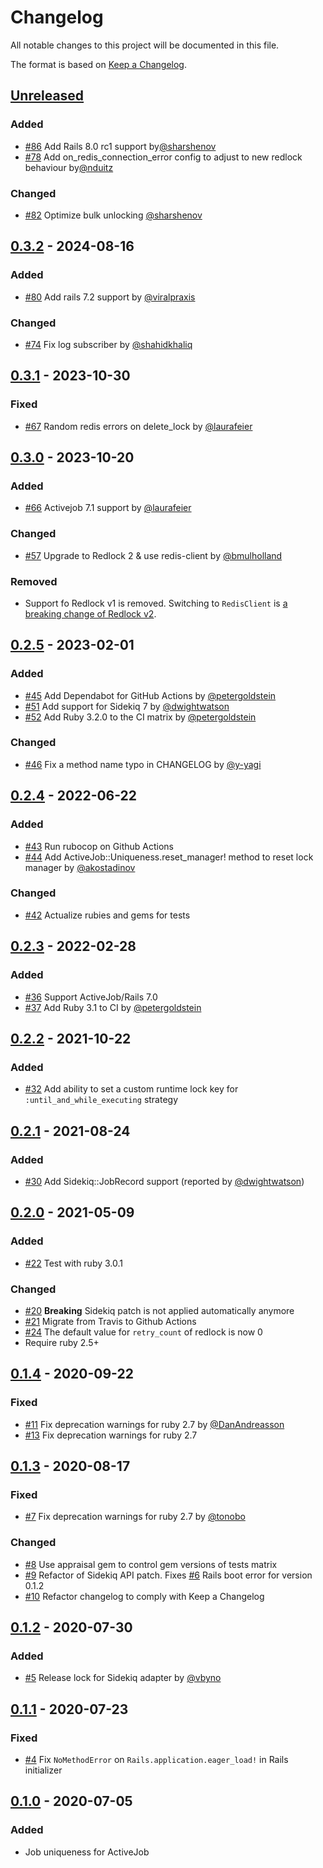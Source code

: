 # Changelog
All notable changes to this project will be documented in this file.

The format is based on [Keep a Changelog](https://keepachangelog.com/en/1.0.0/).

## [Unreleased](https://github.com/veeqo/activejob-uniqueness/compare/v0.3.2...HEAD)

### Added

- [#86](https://github.com/veeqo/activejob-uniqueness/pull/86) Add Rails 8.0 rc1 support by[@sharshenov](https://github.com/sharshenov)
- [#78](https://github.com/veeqo/activejob-uniqueness/pull/78) Add on_redis_connection_error config to adjust to new redlock behaviour by[@nduitz](https://github.com/nduitz)

### Changed
- [#82](https://github.com/veeqo/activejob-uniqueness/pull/82) Optimize bulk unlocking [@sharshenov](https://github.com/sharshenov)

## [0.3.2](https://github.com/veeqo/activejob-uniqueness/compare/v0.3.1...v0.3.2) - 2024-08-16

### Added
- [#80](https://github.com/veeqo/activejob-uniqueness/pull/80) Add rails 7.2 support by [@viralpraxis](https://github.com/viralpraxis)

### Changed
- [#74](https://github.com/veeqo/activejob-uniqueness/pull/74) Fix log subscriber by [@shahidkhaliq](https://github.com/shahidkhaliq)

## [0.3.1](https://github.com/veeqo/activejob-uniqueness/compare/v0.3.0...v0.3.1) - 2023-10-30

### Fixed

- [#67](https://github.com/veeqo/activejob-uniqueness/pull/67) Random redis errors on delete_lock by [@laurafeier](https://github.com/laurafeier)

## [0.3.0](https://github.com/veeqo/activejob-uniqueness/compare/v0.2.5...v0.3.0) - 2023-10-20

### Added
- [#66](https://github.com/veeqo/activejob-uniqueness/pull/66) Activejob 7.1 support by [@laurafeier](https://github.com/laurafeier)

### Changed
- [#57](https://github.com/veeqo/activejob-uniqueness/pull/57) Upgrade to Redlock 2 & use redis-client by [@bmulholland](https://github.com/bmulholland)

### Removed
- Support fo Redlock v1 is removed. Switching to `RedisClient` is [a breaking change of Redlock v2](https://github.com/leandromoreira/redlock-rb/blob/main/CHANGELOG.md#200---2023-02-09).

## [0.2.5](https://github.com/veeqo/activejob-uniqueness/compare/v0.2.4...v0.2.5) - 2023-02-01

### Added
- [#45](https://github.com/veeqo/activejob-uniqueness/pull/45) Add Dependabot for GitHub Actions by [@petergoldstein](https://github.com/petergoldstein)
- [#51](https://github.com/veeqo/activejob-uniqueness/pull/51) Add support for Sidekiq 7 by [@dwightwatson](https://github.com/dwightwatson)
- [#52](https://github.com/veeqo/activejob-uniqueness/pull/52) Add Ruby 3.2.0 to the CI matrix by [@petergoldstein](https://github.com/petergoldstein)

### Changed
- [#46](https://github.com/veeqo/activejob-uniqueness/pull/46) Fix a method name typo in CHANGELOG by [@y-yagi](https://github.com/y-yagi)

## [0.2.4](https://github.com/veeqo/activejob-uniqueness/compare/v0.2.3...v0.2.4) - 2022-06-22

### Added
- [#43](https://github.com/veeqo/activejob-uniqueness/pull/43) Run rubocop on Github Actions
- [#44](https://github.com/veeqo/activejob-uniqueness/pull/44) Add ActiveJob::Uniqueness.reset_manager! method to reset lock manager by [@akostadinov](https://github.com/akostadinov)

### Changed
- [#42](https://github.com/veeqo/activejob-uniqueness/pull/42) Actualize rubies and gems for tests

## [0.2.3](https://github.com/veeqo/activejob-uniqueness/compare/v0.2.2...v0.2.3) - 2022-02-28

### Added
- [#36](https://github.com/veeqo/activejob-uniqueness/pull/36) Support ActiveJob/Rails 7.0
- [#37](https://github.com/veeqo/activejob-uniqueness/pull/37) Add Ruby 3.1 to CI by [@petergoldstein](https://github.com/petergoldstein)

## [0.2.2](https://github.com/veeqo/activejob-uniqueness/compare/v0.2.1...v0.2.2) - 2021-10-22

### Added
- [#32](https://github.com/veeqo/activejob-uniqueness/pull/32) Add ability to set a custom runtime lock key for `:until_and_while_executing` strategy

## [0.2.1](https://github.com/veeqo/activejob-uniqueness/compare/v0.2.0...v0.2.1) - 2021-08-24

### Added
- [#30](https://github.com/veeqo/activejob-uniqueness/pull/30) Add Sidekiq::JobRecord support (reported by [@dwightwatson](https://github.com/dwightwatson))

## [0.2.0](https://github.com/veeqo/activejob-uniqueness/compare/v0.1.4...v0.2.0) - 2021-05-09

### Added
- [#22](https://github.com/veeqo/activejob-uniqueness/pull/22) Test with ruby 3.0.1

### Changed
- [#20](https://github.com/veeqo/activejob-uniqueness/pull/20) **Breaking** Sidekiq patch is not applied automatically anymore
- [#21](https://github.com/veeqo/activejob-uniqueness/pull/21) Migrate from Travis to Github Actions
- [#24](https://github.com/veeqo/activejob-uniqueness/pull/24) The default value for `retry_count` of redlock is now 0
- Require ruby 2.5+

## [0.1.4](https://github.com/veeqo/activejob-uniqueness/compare/v0.1.3...v0.1.4) - 2020-09-22

### Fixed
- [#11](https://github.com/veeqo/activejob-uniqueness/pull/11) Fix deprecation warnings for ruby 2.7 by [@DanAndreasson](https://github.com/DanAndreasson)
- [#13](https://github.com/veeqo/activejob-uniqueness/pull/13) Fix deprecation warnings for ruby 2.7

## [0.1.3](https://github.com/veeqo/activejob-uniqueness/compare/v0.1.2...v0.1.3) - 2020-08-17

### Fixed
- [#7](https://github.com/veeqo/activejob-uniqueness/pull/7) Fix deprecation warnings for ruby 2.7 by [@tonobo](https://github.com/tonobo)

### Changed
- [#8](https://github.com/veeqo/activejob-uniqueness/pull/8) Use appraisal gem to control gem versions of tests matrix
- [#9](https://github.com/veeqo/activejob-uniqueness/pull/9) Refactor of Sidekiq API patch. Fixes [#6](https://github.com/veeqo/activejob-uniqueness/issues/6) Rails boot error for version 0.1.2
- [#10](https://github.com/veeqo/activejob-uniqueness/pull/10) Refactor changelog to comply with Keep a Changelog

## [0.1.2](https://github.com/veeqo/activejob-uniqueness/compare/v0.1.1...v0.1.2) - 2020-07-30

### Added
-  [#5](https://github.com/veeqo/activejob-uniqueness/pull/5) Release lock for Sidekiq adapter by [@vbyno](https://github.com/vbyno)

## [0.1.1](https://github.com/veeqo/activejob-uniqueness/compare/v0.1.0...v0.1.1) - 2020-07-23

### Fixed
- [#4](https://github.com/veeqo/activejob-uniqueness/pull/4) Fix `NoMethodError` on `Rails.application.eager_load!` in Rails initializer

## [0.1.0](https://github.com/veeqo/activejob-uniqueness/releases/tag/v0.1.0) - 2020-07-05

### Added
- Job uniqueness for ActiveJob
